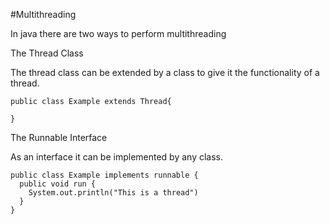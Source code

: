 #Multithreading


In java there are two ways to perform multithreading


The Thread Class

The thread class can be extended by a class to give it the functionality of a thread.


```
public class Example extends Thread{

}
```


The Runnable Interface


As an interface it can be implemented by any class.


```
public class Example implements runnable {
  public void run {
    System.out.println("This is a thread")
  }
}
```